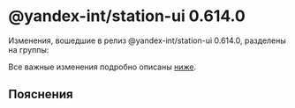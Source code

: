 # @yandex-int/station-ui 0.614.0

<!-- ЧЕЛОВЕЧЕСКОЕ ВСТУПЛЕНИЕ -->

Изменения, вошедшие в релиз @yandex-int/station-ui 0.614.0, разделены на группы:

Все важные изменения подробно описаны [ниже](#Пояснения).

## Пояснения

